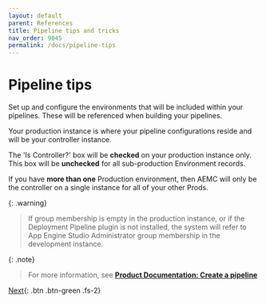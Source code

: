 ```yaml
---
layout: default
parent: References
title: Pipeline tips and tricks
nav_order: 9045
permalink: /docs/pipeline-tips
---
```


# Pipeline tips

Set up and configure the environments that will be included within your pipelines. These will be referenced when building your pipelines.

Your production instance is where your pipeline configurations reside and will be your controller instance.

The 'Is Controller?' box will be **checked** on your production instance only. This box will be **unchecked** for all sub-production Environment records.

If you have **more than one** Production environment, then AEMC will only be the controller on a single instance for all of your other Prods. 

{: .warning}
> If group membership is empty in the production instance, or if the Deployment Pipeline plugin is not installed, the system will refer to App Engine Studio Administrator group membership in the development instance.

{: .note}
> For more information, see **[Product Documentation: Create a pipeline](https://docs.servicenow.com/csh?topicname=create-pipeline.html)**

[Next](/lab-aemc-utah/docs/docs){: .btn .btn-green .fs-2}